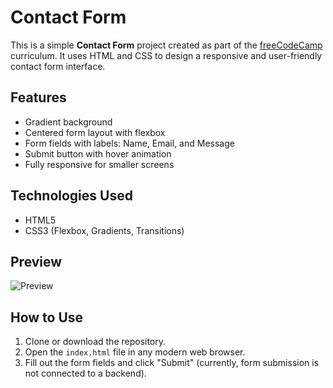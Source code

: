 # Contact Form

This is a simple **Contact Form** project created as part of the [freeCodeCamp](https://www.freecodecamp.org) curriculum. It uses HTML and CSS to design a responsive and user-friendly contact form interface.

## Features

- Gradient background
- Centered form layout with flexbox
- Form fields with labels: Name, Email, and Message
- Submit button with hover animation
- Fully responsive for smaller screens

## Technologies Used

- HTML5
- CSS3 (Flexbox, Gradients, Transitions)

## Preview

![Preview](https://i.postimg.cc/bY1sD2Df/Screenshot-2025-06-01-12-56-08-538.jpg)

## How to Use

1. Clone or download the repository.
2. Open the `index.html` file in any modern web browser.
3. Fill out the form fields and click "Submit" (currently, form submission is not connected to a backend).
